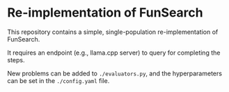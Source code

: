 # Re-implementation of FunSearch
This repository contains a simple, single-population re-implementation of FunSearch.

It requires an endpoint (e.g., llama.cpp server) to query for completing the steps.

New problems can be added to `./evaluators.py`, and the hyperparameters can be set in the `./config.yaml` file.
